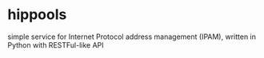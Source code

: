 hippools
========

simple service for Internet Protocol address management (IPAM), written in Python with RESTFul-like API
